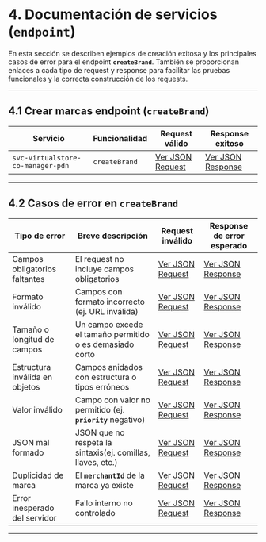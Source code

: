 # 4. Documentación de servicios (`endpoint`)

En esta sección se describen ejemplos de creación exitosa y los principales casos de error para el endpoint **`createBrand`**. También se proporcionan enlaces a cada tipo de request y response para facilitar las pruebas funcionales y la correcta construcción de los requests.

---

## 4.1 Crear marcas endpoint (`createBrand`)

| **Servicio**                      | **Funcionalidad** | **Request válido**                                                                    | **Response exitoso**                                                                    |
| --------------------------------- | ----------------- | ------------------------------------------------------------------------------------- | --------------------------------------------------------------------------------------- |
| `svc-virtualstore-co-manager-pdn` | `createBrand`     | [Ver JSON Request](service-documentation-jsons-create-brand.md#request---createbrand) | [Ver JSON Response](service-documentation-jsons-create-brand.md#response---createbrand) |

---

## 4.2 Casos de error en `createBrand`

| **Tipo de error**              | **Breve descripción**                                       | **Request inválido**                                                                                        | **Response de error esperado**                                                                                |
| ------------------------------ | ----------------------------------------------------------- | ----------------------------------------------------------------------------------------------------------- | ------------------------------------------------------------------------------------------------------------- |
| Campos obligatorios faltantes  | El request no incluye campos obligatorios                   | [Ver JSON Request](service-documentation-jsons-create-brand.md#request---campos---obligatorios---faltantes) | [Ver JSON Response](service-documentation-jsons-create-brand.md#response---campos---obligatorios---faltantes) |
| Formato inválido               | Campos con formato incorrecto (ej. URL inválida)            | [Ver JSON Request](service-documentation-jsons-create-brand.md#request---formato---inválido)                | [Ver JSON Response](service-documentation-jsons-create-brand.md#response---formato---inválido)                |
| Tamaño o longitud de campos    | Un campo excede el tamaño permitido o es demasiado corto    | [Ver JSON Request](service-documentation-jsons-create-brand.md#request---longitud---inválida)               | [Ver JSON Response](service-documentation-jsons-create-brand.md#response---longitud---inválida)               |
| Estructura inválida en objetos | Campos anidados con estructura o tipos erróneos             | [Ver JSON Request](service-documentation-jsons-create-brand.md#request---objeto---inválido)                 | [Ver JSON Response](service-documentation-jsons-create-brand.md#response---objeto---inválido)                 |
| Valor inválido                 | Campo con valor no permitido (ej. **`priority`** negativo)  | [Ver JSON Request](service-documentation-jsons-create-brand.md#request---valor---inválido)                  | [Ver JSON Response](service-documentation-jsons-create-brand.md#response---valor---inválido)                  |
| JSON mal formado               | JSON que no respeta la sintaxis(ej. comillas, llaves, etc.) | [Ver JSON Request](service-documentation-jsons-create-brand.md#request---JSON---inválido)                   | [Ver JSON Response](service-documentation-jsons-create-brand.md#response---JSON---inválido)                   |
| Duplicidad de marca            | El **`merchantId`** de la marca ya existe                   | [Ver JSON Request](service-documentation-jsons-create-brand.md#request---merchantId---duplicado)            | [Ver JSON Response](service-documentation-jsons-create-brand.md#response---merchantId---duplicado)            |
| Error inesperado del servidor  | Fallo interno no controlado                                 | [Ver JSON Request](service-documentation-jsons-create-brand.md#request---error---interno)                   | [Ver JSON Response](service-documentation-jsons-create-brand.md#response---error---interno)                   |

---
